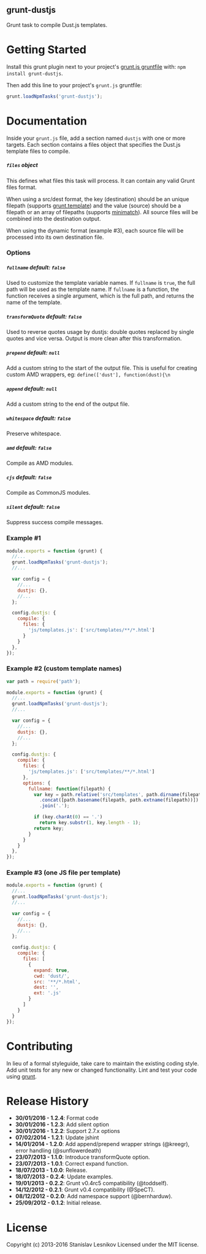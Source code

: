 grunt-dustjs
----------

Grunt task to compile Dust.js templates.

Getting Started
===============

Install this grunt plugin next to your project's [grunt.js gruntfile][getting_started] with: `npm install grunt-dustjs`.

Then add this line to your project's `grunt.js` gruntfile:

```javascript
grunt.loadNpmTasks('grunt-dustjs');
```

[getting_started]: https://github.com/gruntjs/grunt/wiki/Getting-started
[grunt]: http://gruntjs.com

Documentation
=============

Inside your `grunt.js` file, add a section named `dustjs` with one or more targets. Each section contains a files object that specifies the Dust.js template files to compile.

##### `files` object
This defines what files this task will process. It can contain any valid Grunt files format.

When using a src/dest format, the key (destination) should be an unique filepath (supports [grunt.template](https://github.com/gruntjs/grunt/wiki/grunt.template)) and the value (source) should be a filepath or an array of filepaths (supports [minimatch](https://github.com/isaacs/minimatch)). All source files will be combined into the destination output.

When using the dynamic format (example #3), each source file will be processed into its own destination file.

### Options

##### `fullname` _default_: `false`
Used to customize the template variable names. If `fullname` is `true`, the full path will be used as the template name. If `fullname` is a function, the function receives a single argument, which is the full path, and returns the name of the template.

##### `transformQuote` _default_: `false`
Used to reverse quotes usage by dustjs: double quotes replaced by single quotes and vice versa. Output is more clean after this transformation.

##### `prepend` _default_: `null`
Add a custom string to the start of the output file. This is useful for creating custom AMD wrappers, eg: `define(['dust'], function(dust){\n`

##### `append` _default_: `null`
Add a custom string to the end of the output file.

##### `whitespace` _default_: `false`
Preserve whitespace.

##### `amd` _default_: `false`
Compile as AMD modules.

##### `cjs` _default_: `false`
Compile as CommonJS modules.

##### `silent` _default_: `false`
Suppress success compile messages.

### Example #1

```javascript
module.exports = function (grunt) {
  //...
  grunt.loadNpmTasks('grunt-dustjs');
  //...

  var config = {
    //...
    dustjs: {},
    //...
  };

  config.dustjs: {
    compile: {
      files: {
        'js/templates.js': ['src/templates/**/*.html']
      }
    }
  },
});
```

### Example #2 (custom template names)

```javascript
var path = require('path');

module.exports = function (grunt) {
  //...
  grunt.loadNpmTasks('grunt-dustjs');
  //...

  var config = {
    //...
    dustjs: {},
    //...
  };

  config.dustjs: {
    compile: {
      files: {
        'js/templates.js': ['src/templates/**/*.html']
      },
      options: {
        fullname: function(filepath) {
          var key = path.relative('src/templates', path.dirname(filepath)).split(path.sep) // folder names
            .concat([path.basename(filepath, path.extname(filepath))]) // template name
            .join('.');

          if (key.charAt(0) == '.')
            return key.substr(1, key.length - 1);
          return key;
        }
      }
    }
  },
});
```


### Example #3 (one JS file per template)

```javascript
module.exports = function (grunt) {
  //...
  grunt.loadNpmTasks('grunt-dustjs');
  //...

  var config = {
    //...
    dustjs: {},
    //...
  };

  config.dustjs: {
    compile: {
      files: [
        {
          expand: true,
          cwd: 'dust/',
          src: '**/*.html',
          dest: '',
          ext: '.js'
        }
      ]
    }
  }
});
```


Contributing
============

In lieu of a formal styleguide, take care to maintain the existing coding style. Add unit tests for any new or changed functionality. Lint and test your code using [grunt][grunt].

Release History
===============
*   __30/01/2016 - 1.2.4__: Format code
*   __30/01/2016 - 1.2.3__: Add silent option
*   __30/01/2016 - 1.2.2__: Support 2.7.x options
*   __07/02/2014 - 1.2.1__: Update jshint
*   __14/01/2014 - 1.2.0__: Add append/prepend wrapper strings (@kreegr), error handling (@sunflowerdeath)
*   __23/07/2013 - 1.1.0__: Introduce transformQuote option.
*   __23/07/2013 - 1.0.1__: Correct expand function.
*   __18/07/2013 - 1.0.0__: Release.
*   __18/07/2013 - 0.2.4__: Update examples.
*   __19/01/2013 - 0.2.2__: Grunt v0.4rc5 compatibility (@toddself).
*   __14/12/2012 - 0.2.1__: Grunt v0.4 compatibility (@SpeCT).
*   __08/12/2012 - 0.2.0__: Add namespace support (@bernharduw).
*   __25/09/2012 - 0.1.2__: Initial release.

License
=======

Copyright (c) 2013-2016 Stanislav Lesnikov
Licensed under the MIT license.
